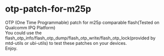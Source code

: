 # otp-patch-for-m25p
OTP (One Time Programmable) patch for m25p comparable flash(Tested on Qualcomm IPQ Platform)  
You could use the flash_otp_info/flash_otp_dump/flash_otp_write/flash_otp_lock(provided by mtd-utils or ubi-utils) to test these patches on
your devices.  
Enjoy.
